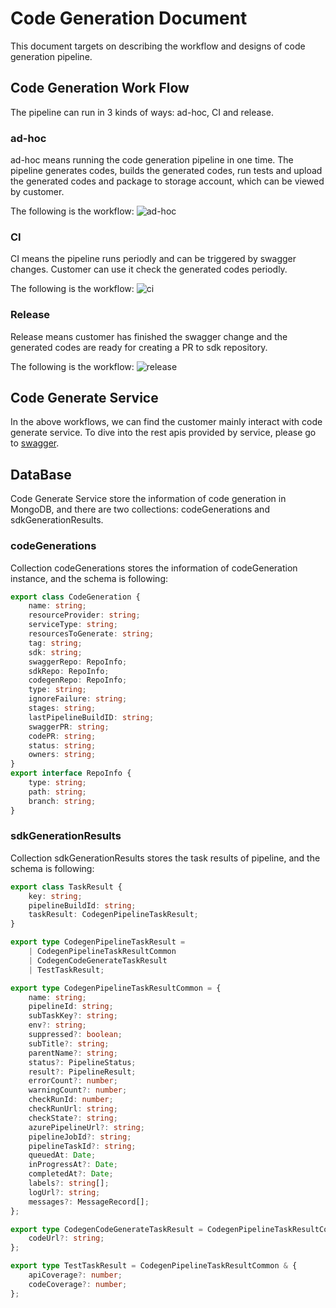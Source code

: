 # Code Generation Document

This document targets on describing the workflow and designs of code generation pipeline.

## Code Generation Work Flow

The pipeline can run in 3 kinds of ways: ad-hoc, CI and release.

### ad-hoc
ad-hoc means running the code generation pipeline in one time. The pipeline generates codes, builds the generated codes, run tests and upload the generated codes and package to storage account, which can be viewed by customer.

The following is the workflow:
![ad-hoc](images/adhoc.jpg)

### CI
CI means the pipeline runs periodly and can be triggered by swagger changes. Customer can use it check the generated codes periodly.

The following is the workflow:
![ci](images/ci.jpg)

### Release
Release means customer has finished the swagger change and the generated codes are ready for creating a PR to sdk repository.

The following is the workflow:
![release](images/release.jpg)

## Code Generate Service
In the above workflows, we can find the customer mainly interact with code generate service. To dive into the rest apis provided by service, please go to [swagger](swaggers/v1/code-generation-service.yaml).

## DataBase
Code Generate Service store the information of code generation in MongoDB, and there are two collections: codeGenerations and sdkGenerationResults.

### codeGenerations
Collection codeGenerations stores the information of codeGeneration instance, and the schema is following:

```typescript
export class CodeGeneration {
    name: string;
    resourceProvider: string;
    serviceType: string;
    resourcesToGenerate: string;
    tag: string;
    sdk: string;
    swaggerRepo: RepoInfo;
    sdkRepo: RepoInfo;
    codegenRepo: RepoInfo;
    type: string;
    ignoreFailure: string;
    stages: string;
    lastPipelineBuildID: string;
    swaggerPR: string;
    codePR: string;
    status: string;
    owners: string;
}
export interface RepoInfo {
    type: string;
    path: string;
    branch: string;
}
```

### sdkGenerationResults
Collection sdkGenerationResults stores the task results of pipeline, and the schema is following:

```typescript
export class TaskResult {
    key: string;
    pipelineBuildId: string;
    taskResult: CodegenPipelineTaskResult;
}

export type CodegenPipelineTaskResult =
    | CodegenPipelineTaskResultCommon
    | CodegenCodeGenerateTaskResult
    | TestTaskResult;

export type CodegenPipelineTaskResultCommon = {
    name: string;
    pipelineId: string;
    subTaskKey?: string;
    env?: string;
    suppressed?: boolean;
    subTitle?: string;
    parentName?: string;
    status?: PipelineStatus;
    result?: PipelineResult;
    errorCount?: number;
    warningCount?: number;
    checkRunId: number;
    checkRunUrl: string;
    checkState?: string;
    azurePipelineUrl?: string;
    pipelineJobId?: string;
    pipelineTaskId?: string;
    queuedAt: Date;
    inProgressAt?: Date;
    completedAt?: Date;
    labels?: string[];
    logUrl?: string;
    messages?: MessageRecord[];
};

export type CodegenCodeGenerateTaskResult = CodegenPipelineTaskResultCommon & {
    codeUrl?: string;
};

export type TestTaskResult = CodegenPipelineTaskResultCommon & {
    apiCoverage?: number;
    codeCoverage?: number;
};
```
